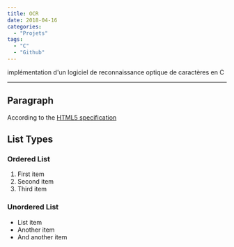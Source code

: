 ```yaml
---
title: OCR
date: 2018-04-16
categories:
  - "Projets"
tags:
  - "C"
  - "Github"
---
```


implémentation d'un logiciel de reconnaissance optique de caractères en C
<!--more-->
***

## Paragraph

According to the [HTML5 specification](https://www.w3.org/TR/html5/dom.html#elements) 

## List Types

### Ordered List

1. First item
2. Second item
3. Third item

### Unordered List

* List item
* Another item
* And another item
